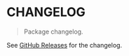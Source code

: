 # CHANGELOG

> Package changelog.

See [GitHub Releases](https://github.com/stdlib-js/ndarray-slice-to/releases) for the changelog.